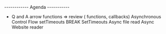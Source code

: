 ------------ Agenda -----------
- Q and A 
arrow functions =>
review ( functions, callbacks) 
Asynchronous Control Flow
setTimeouts
BREAK
SetTimeouts
Async file read
Async Website reader




